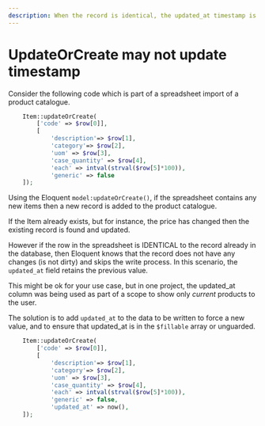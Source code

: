 ```yaml
---
description: When the record is identical, the updated_at timestamp is not changed
---
```


# UpdateOrCreate may not update timestamp

Consider the following code which is part of a spreadsheet import of a product catalogue.

```php
    Item::updateOrCreate(
        ['code' => $row[0]],
        [
            'description'=> $row[1],
            'category'=> $row[2],
            'uom' => $row[3],
            'case_quantity' => $row[4],
            'each' => intval(strval($row[5]*100)),
            'generic' => false
    ]);
```

Using the Eloquent `model:updateOrCreate()`, if the spreadsheet contains any new items then a new record is added to the product catalogue.

If the Item already exists, but for instance, the price has changed then the existing record is found and updated.

However if the row in the spreadsheet is IDENTICAL to the record already in the database, then Eloquent knows that the record does not have any changes (is not dirty) and skips the write process. In this scenario, the `updated_at` field retains the previous value.

This might be ok for your use case, but in one project, the updated\_at column was being used as part of a scope to show only _current_ products to the user.

The solution is to add `updated_at` to the data to be written to force a new value, and to ensure that updated\_at is in the `$fillable` array or unguarded.

```php
    Item::updateOrCreate(
        ['code' => $row[0]],
        [
            'description'=> $row[1],
            'category'=> $row[2],
            'uom' => $row[3],
            'case_quantity' => $row[4],
            'each' => intval(strval($row[5]*100)),
            'generic' => false,
            'updated_at' => now(),
    ]);
```
